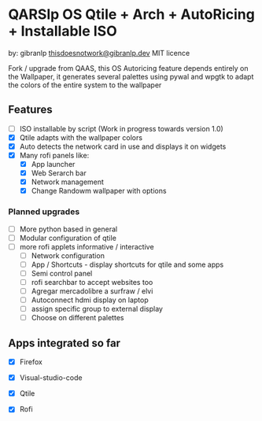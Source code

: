 # QARSlp OS Qtile + Arch + AutoRicing + Installable ISO
by: gibranlp <thisdoesnotwork@gibranlp.dev>
MIT licence 

Fork / upgrade from QAAS, this OS Autoricing feature depends entirely on the Wallpaper, it generates several palettes using pywal and wpgtk to adapt the colors of the entire system to the wallpaper

## Features
- [ ] ISO installable by script (Work in progress towards version 1.0)
- [x] Qtile adapts with the wallpaper colors 
- [x] Auto detects the network card in use and displays it on widgets
- [x] Many rofi panels like:
  - [x] App launcher
  - [x] Web Serarch bar
  - [x] Network management
  - [x] Change Randowm wallpaper with options

### Planned upgrades
- [ ] More python based in general
- [ ] Modular configuration of qtile
- [ ] more rofi applets informative / interactive 
  - [ ] Network configuration
  - [ ] App / Shortcuts - display shortcuts for qtile and some apps
  - [ ] Semi control panel
  - [ ] rofi searchbar to accept websites too
  - [ ] Agregar mercadolibre a surfraw / elvi
  - [ ] Autoconnect hdmi display on laptop
  - [ ] assign specific group to external display
  - [ ] Choose on different palettes

## Apps integrated so far
- [x] Firefox
- [x] Visual-studio-code
- [x] Qtile
- [x] Rofi


